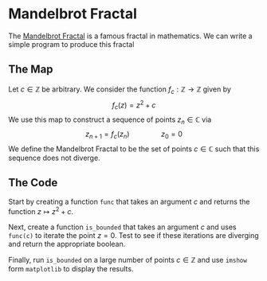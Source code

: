 # Mandelbrot Fractal

The [Mandelbrot Fractal](https://en.wikipedia.org/wiki/Mandelbrot_set) is a famous fractal in mathematics. We can write a simple program to produce this fractal

## The Map

Let $c \in \mathbb{Z}$ be arbitrary. We consider the function $f_c : \mathbb{Z} \to \mathbb{Z}$ given by
$$f_c(z) = z^2 + c$$
We use this map to construct a sequence of points $z_n \in \mathbb{C}$ via
$$z_{n+1} = f_c(z_n) \qquad\qquad z_0 = 0$$
We define the Mandelbrot Fractal to be the set of points $c \in \mathbb{C}$ such that this sequence does not diverge.

## The Code

Start by creating a function `func` that takes an argument $c$ and returns the function $z \mapsto z^2 + c$.

Next, create a function `is_bounded` that takes an argument $c$ and uses `func(c)` to iterate the point $z = 0$. Test to see if these iterations are diverging and return the appropriate boolean.

Finally, run `is_bounded` on a large number of points $c \in \mathbb{Z}$ and use `imshow` form `matplotlib` to display the results.
